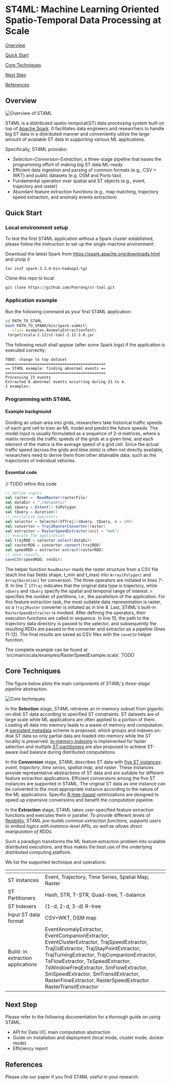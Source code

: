 # ST4ML: Machine Learning Oriented Spatio-Temporal Data Processing at Scale


[Overview](#overview)

[Quick Start](#quick-start)

[Core Techniques](#core-techniques)

[Next Step](#next-step)

[References](#references)

## Overview

![Overview of ST4ML](docs/overview.png)

ST4ML is a distributed spatio-temporal(ST) data processing
system built on top of [Apache Spark][spark]. It facilitates data engineers and researchers to handle 
big ST data in a distributed manner and conveniently utilize the large amount of available ST data in supporting various ML applications.

Specifically, ST4ML provides:
- _Selection-Conversion-Extraction_, a three-stage pipeline that eases the programming effort of making big ST data ML-ready
- Efficient data ingestion and parsing of common formats (e.g., CSV + WKT) and public datasets (e.g. OSM and Porto taxi)
- Fundamental operation over spatial and ST objects (e.g., event, trajectory and raster)
- Abundant feature extraction functions (e.g., map matching, trajectory speed extraction, and anomaly events extraction)

## Quick Start
### Local environment setup
To test the first ST4ML application without a Spark cluster established, please follow the instruction to set 
up the single-machine environment:

Download the latest Spark from https://spark.apache.org/downloads.html and unzip it
```
tar zxvf spark-3.3.0-bin-hadoop3.tgz 
```

Clone this repo to local:
```
git clone https://github.com/Panrong/st-tool.git
```

### Application example
Run the following command as your first ST4ML application:
```bash
cd PATH_TO_ST4ML
bash PATH_TO_SPARK/bin/spark-submit\
 --class examples.AnomalyExtractionTest\
 target/scala-2.12/st-tool-2.12-3.0.jar
```

The following result shall appear (after some Spark logs) if the application is executed correctly:
```
TODO: change to top dataset
============================================
== ST4ML example: finding abnormal events ==
============================================
Processing 23 events
Extracted 0 abnormal events occurring during 23 to 4.
2 examples: 
```

### Programming with ST4ML
#### Example background
Dividing an urban area into grids, researchers take historical traffic speeds of each grid cell to train an ML model and predict the future speeds. 
The model input is usually formulated as a sequence of 2-d matrices, where a matrix records the traffic speeds of the grids at a given time, 
and each element of the matrix is the average speed of a grid cell. 
Since the actual traffic speed (across the grids and time slots) is often not directly 
available, researchers need to derive them from other attainable data, such as the trajectories of individual vehicles.


#### Essential code
// TODO refine this code

```scala
// define inputs
val raster =  ReadRaster(rasterFile)
val dataDir = "./datasets/"
val sQuery = Extent().toPolygon
val tQuery = Duration()
// initialize operators
val selector = Selector[STTraj](sQuery, tQuery, n = 100)
val converter = Traj2RasterConverter(raster)
val extractor = RasterSpeedExtractor(unit = "kmh")
// execute the application
val trajRDD = selector.select(dataDir)
val rasterRDD = converter.convert(trajRDD)
val speedRDD = extractor.extract(rasterRDD)
// save results
saveCSV(speedRDD, resDir)
```
The helper function `ReadRaster` reads the raster structure from a CSV file (each line has fields shape, t_min and t_max) into `Array[Polygon]` and `Array[Duration]` for conversion.
The three operators are initiated in lines 7-9. In line 7, `STTraj` indicates that the original data type is trajectory, while
`sQuery` and `tQuery` specify the spatial and temporal range of interest. `n` specifies the number of partitions, i.e., the parallelism of the application.
For this feature extraction task, the most suitable data representation is raster, so a `Traj2Raster` converter is initiated as in line 8.
Last, ST4ML's built-in `RasterSpeedExtractor` is invoked.
After defining the operators, their execution functions are called in sequence. 
In line 10, the path to the trajectory data directory is passed to the selector, 
and subsequently the resulting RDDs are passed to the converter and extractor 
as a pipeline (lines 11-12). The final results are saved as CSV files with the `saveCSV` helper function.

The complete example can be found at 'src/main/scala/examples/RasterSpeedExample.scala'. TODO

## Core Techniques
The figure below plots the main components of ST4ML's _three-stage pipeline_ abstraction.

![Core techniques](docs/st4ml-internal.png?raw=true "Three-stage pipeline")


In the **Selection** stage, ST4ML retrieves an in-memory subset from gigantic 
on-disk ST data according to specified ST constraints. 
ST datasets are of large scale while ML applications are often applied to a portion 
of them. Loading all data into memory leads to a waste of memory and computation. 
A <ins>persistent metadata</ins> scheme is proposed, which groups and indexes on-disk 
ST data so only partial data are loaded into memory while the ST locality is 
preserved. <ins>In-memory indexing</ins> is implemented for faster selection 
and multiple <ins>ST-partitioners</ins> are also proposed to achieve ST-aware load balance 
during distributed computations. 

In the **Conversion** stage, ST4ML describes ST data with <ins>five ST instances</ins>:
_event_, _trajectory_, _time series_, _spatial map_, and _raster_. 
These instances provide representative abstractions of ST data and are suitable 
for different feature extraction applications. 
Efficient conversions among the five ST instances are supported in ST4ML. 
The original ST data as one instance can be converted to the most appropriate 
instance according to the nature of the ML applications. 
Specific <ins>R-tree-based</ins> optimizations are designed to speed up expensive conversions and benefit 
the computation pipeline. 

In the **Extraction** stage, ST4ML takes user-specified feature extraction 
functions and executes them in parallel. To provide different levels of
<ins>flexibility</ins>, ST4ML _pre-builds common extraction functions, supports users to 
embed logics with instance-level APIs, as well as allows direct manipulation of RDDs._ 

Such a paradigm transforms the ML feature extraction problem into scalable 
distributed executions, and thus makes the best use of the underlying distributed computing platform.

We list the supported technique and operations:

|                        <span>       |     <span>                                                                                      |     
|--------------------------------|---------------------------------------------------------------------------------------------------------|
|           ST instances           |Event, Trajectory, Time Series, Spatial Map, Raster                            |
|          ST Partitioners         |                                   Hash, STR, T-STR, Quad-tree, T-balance                                  |
|            ST Indexers           |                                           (1-d, 2-d, 3-d) R-tree                                          |
|       Input ST data format       |                                              CSV+WKT, OSM map                                             |
| Build-in extraction applications | EventAnomalyExtractor, EventCompanionExtractor, EventClusterExtractor, TrajSpeedExtractor, TrajOdExtractor, TrajStayPointExtractor, TrajTurningExtractor, TrajCompanionExtractor, TsFlowExtractor, TsSpeedExtractor, TsWindowFreqExtractor, SmFlowExtractor, SmSpeedExtractor, SmTransitExtractor, RasterFlowExtractor, RasterSpeedExtractor RasterTransitExtractor                                         |

## Next Step
Please refer to the following documentation for a thorough guide on using ST4ML.

- API for Data I/O, main computation abstraction
- Guide on installation and deployment (local mode, cluster mode, docker mode)
- Efficiency report

## References

Please cite our paper if you find ST4ML useful in your research.






[spark]: https://spark.apache.org/